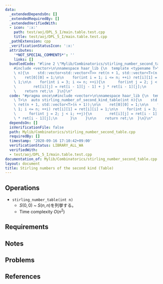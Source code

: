 ```yaml
---
data:
  _extendedDependsOn: []
  _extendedRequiredBy: []
  _extendedVerifiedWith:
  - icon: ':x:'
    path: test/aoj/DPL_5_I/main.table.test.cpp
    title: test/aoj/DPL_5_I/main.table.test.cpp
  _pathExtension: cpp
  _verificationStatusIcon: ':x:'
  attributes:
    '*NOT_SPECIAL_COMMENTS*': ''
    links: []
  bundledCode: "#line 2 \"Mylib/Combinatorics/stirling_number_second_table.cpp\"\n\
    #include <vector>\n\nnamespace haar_lib {\n  template <typename T>\n  auto stirling_number_of_second_kind_table(int\
    \ n){\n    std::vector<std::vector<T>> ret(n + 1, std::vector<T>(n + 1));\n\n\
    \    ret[0][0] = 1;\n\n    for(int i = 1; i <= n; ++i) ret[i][1] = ret[i][i] =\
    \ 1;\n\n    for(int i = 3; i <= n; ++i){\n      for(int j = 2; j < i; ++j){\n\
    \        ret[i][j] = ret[i - 1][j - 1] + j * ret[i - 1][j];\n      }\n    }\n\n\
    \    return ret;\n  }\n}\n"
  code: "#pragma once\n#include <vector>\n\nnamespace haar_lib {\n  template <typename\
    \ T>\n  auto stirling_number_of_second_kind_table(int n){\n    std::vector<std::vector<T>>\
    \ ret(n + 1, std::vector<T>(n + 1));\n\n    ret[0][0] = 1;\n\n    for(int i =\
    \ 1; i <= n; ++i) ret[i][1] = ret[i][i] = 1;\n\n    for(int i = 3; i <= n; ++i){\n\
    \      for(int j = 2; j < i; ++j){\n        ret[i][j] = ret[i - 1][j - 1] + j\
    \ * ret[i - 1][j];\n      }\n    }\n\n    return ret;\n  }\n}\n"
  dependsOn: []
  isVerificationFile: false
  path: Mylib/Combinatorics/stirling_number_second_table.cpp
  requiredBy: []
  timestamp: '2020-09-16 17:10:42+09:00'
  verificationStatus: LIBRARY_ALL_WA
  verifiedWith:
  - test/aoj/DPL_5_I/main.table.test.cpp
documentation_of: Mylib/Combinatorics/stirling_number_second_table.cpp
layout: document
title: Stirling numbers of the second kind (Table)
---
```


## Operations

- `stirling_number_table(int n)`
	- $S(0,0)$ ~ $S(n,n)$を列挙する。
	- Time complexity $O(n^2)$

## Requirements

## Notes

## Problems

## References
